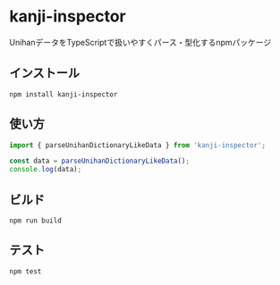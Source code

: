 # kanji-inspector

UnihanデータをTypeScriptで扱いやすくパース・型化するnpmパッケージ

## インストール

```
npm install kanji-inspector
```

## 使い方

```ts
import { parseUnihanDictionaryLikeData } from 'kanji-inspector';

const data = parseUnihanDictionaryLikeData();
console.log(data);
```

## ビルド

```
npm run build
```

## テスト

```
npm test
```
